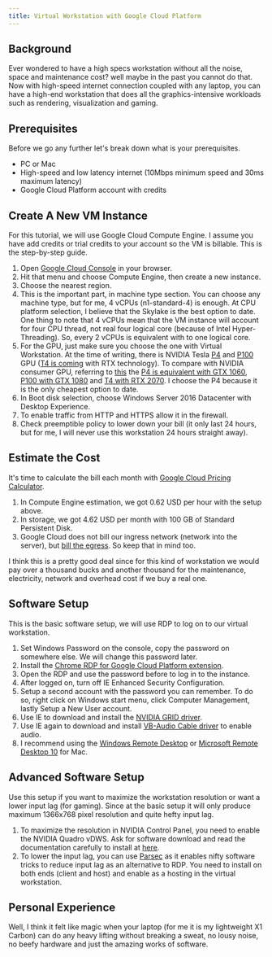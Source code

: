 ```yaml
---
title: Virtual Workstation with Google Cloud Platform
---
```


## Background

Ever wondered to have a high specs workstation without all the noise, space and maintenance cost? well maybe in the past you cannot do that. Now with high-speed internet connection coupled with any laptop, you can have a high-end workstation that does all the graphics-intensive workloads such as rendering, visualization and gaming.

## Prerequisites

Before we go any further let's break down what is your prerequisites.

-   PC or Mac
-   High-speed and low latency internet (10Mbps minimum speed and 30ms maximum latency)
-   Google Cloud Platform account with credits

## Create A New VM Instance

For this tutorial, we will use Google Cloud Compute Engine. I assume you have add credits or trial credits to your account so the VM is billable. This is the step-by-step guide.

1. Open [Google Cloud Console](https://console.cloud.google.com) in your browser.
2. Hit that menu and choose Compute Engine, then create a new instance.
3. Choose the nearest region.
4. This is the important part, in machine type section. You can choose any machine type, but for me, 4 vCPUs (n1-standard-4) is enough. At CPU platform selection, I believe that the Skylake is the best option to date. One thing to note that 4 vCPUs mean that the VM instance will account for four CPU thread, not real four logical core (because of Intel Hyper-Threading). So, every 2 vCPUs is equivalent with to one logical core.
5. For the GPU, just make sure you choose the one with Virtual Workstation. At the time of writing, there is NVIDIA Tesla [P4](http://images.nvidia.com/content/pdf/grid/data-sheet/nvidia-p4-datasheet.pdf) and [P100](https://images.nvidia.com/content/tesla/pdf/nvidia-tesla-p100-PCIe-datasheet.pdf) GPU ([T4 is coming](https://cloud.google.com/blog/products/compute/google-cloud-first-to-offer-nvidia-tesla-t4-gpus) with RTX technology). To compare with NVIDIA consumer GPU, referring to [this](https://www.techpowerup.com/gpu-specs) the [P4 is equivalent with GTX 1060](https://www.techpowerup.com/gpu-specs/tesla-p4.c2879), [P100 with GTX 1080](https://www.techpowerup.com/gpu-specs/tesla-p100-pcie-16-gb.c2888) and [T4 with RTX 2070](https://www.techpowerup.com/gpu-specs/tesla-t4.c3316). I choose the P4 because it is the only cheapest option to date.
6. In Boot disk selection, choose Windows Server 2016 Datacenter with Desktop Experience.
7. To enable traffic from HTTP and HTTPS allow it in the firewall.
8. Check preemptible policy to lower down your bill (it only last 24 hours, but for me, I will never use this workstation 24 hours straight away).

## Estimate the Cost

It's time to calculate the bill each month with [Google Cloud Pricing Calculator](https://cloud.google.com/products/calculator/).

1. In Compute Engine estimation, we got 0.62 USD per hour with the setup above.
2. In storage, we got 4.62 USD per month with 100 GB of Standard Persistent Disk.
3. Google Cloud does not bill our ingress network (network into the server), but [bill the egress](https://cloud.google.com/compute/pricing#internet_egress). So keep that in mind too.

I think this is a pretty good deal since for this kind of workstation we would pay over a thousand bucks and another thousand for the maintenance, electricity, network and overhead cost if we buy a real one.

## Software Setup

This is the basic software setup, we will use RDP to log on to our virtual workstation.

1. Set Windows Password on the console, copy the password on somewhere else. We will change this password later.
2. Install the [Chrome RDP for Google Cloud Platform extension](https://chrome.google.com/webstore/detail/chrome-rdp-for-google-clo/mpbbnannobiobpnfblimoapbephgifkm).
3. Open the RDP and use the password before to log in to the instance.
4. After logged on, turn off IE Enhanced Security Configuration.
5. Setup a second account with the password you can remember. To do so, right click on Windows start menu, click Computer Management, lastly Setup a New User account.
6. Use IE to download and install the [NVIDIA GRID driver](https://storage.googleapis.com/vwkstn-grid/391.81_grid_win10_server2016_64bit_international.exe).
7. Use IE again to download and install [VB-Audio Cable driver](https://www.vb-audio.com/Cable/index.htm) to enable audio.
8. I recommend using the [Windows Remote Desktop](https://support.microsoft.com/en-ca/help/4028379/windows-10-how-to-use-remote-desktop) or [Microsoft Remote Desktop 10](https://itunes.apple.com/us/app/microsoft-remote-desktop-10/id1295203466?mt=12) for Mac.

## Advanced Software Setup

Use this setup if you want to maximize the workstation resolution or want a lower input lag (for gaming). Since at the basic setup it will only produce maximum 1366x768 pixel resolution and quite hefty input lag.

1. To maximize the resolution in NVIDIA Control Panel, you need to enable the NVIDIA Quadro vDWS. Ask for software download and read the documentation carefully to install at [here](https://www.nvidia.com/object/vgpu-evaluation.html).
2. To lower the input lag, you can use [Parsec](https://parsecgaming.com/) as it enables nifty software tricks to reduce input lag as an alternative to RDP. You need to install on both ends (client and host) and enable as a hosting in the virtual workstation.

## Personal Experience

Well, I think it felt like magic when your laptop (for me it is my lightweight X1 Carbon) can do any heavy lifting without breaking a sweat, no lousy noise, no beefy hardware and just the amazing works of software.
